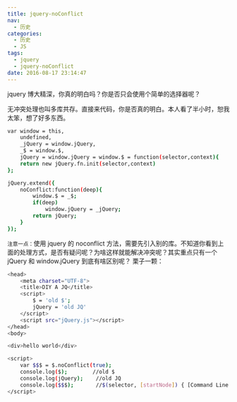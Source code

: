 ```yaml
---
title: jquery-noConflict
nav:
  - 历史
categories:
  - 历史
  - JS
tags:
  - jquery
  - jquery-noConflict
date: 2016-08-17 23:14:47
---
```


jquery 博大精深，你真的明白吗？你是否只会使用个简单的选择器呢？

<!-- more -->

无冲突处理也叫多库共存。直接来代码，你是否真的明白。本人看了半小时，恕我太笨，想了好多东西。

```bash
var window = this,
	undefined,
	_jQuery = window.jQuery,
	_$ = window.$,
	jQuery = window.jQuery = window.$ = function(selector,context){
	return new jQuery.fn.init(selector,context)
};

jQuery.extend({
	noConflict:function(deep){
		window.$ = _$;
		if(deep)
			window.jQuery = _jQuery;
		return jQuery;
	}
});
```

`注意一点：`使用 jquery 的 noconflict 方法，需要先引入别的库。不知道你看到上面的处理方式，是否有疑问呢？为啥这样就能解决冲突呢？其实重点只有一个 jQuery 和 window.jQuery 到底有啥区别呢？
栗子一颗：

```bash
<head>
    <meta charset="UTF-8">
    <title>DIY A JQ</title>
    <script>
        $ = 'old $';
        jQuery = 'old JQ'
    </script>
    <script src="jQuery.js"></script>
</head>
<body>

<div>hello world</div>

<script>
    var $$$ = $.noConflict(true);
    console.log($);        //old $
    console.log(jQuery); 	//old JQ
    console.log($$$); 		//$(selector, [startNode]) { [Command Line API] }
</script>
```
